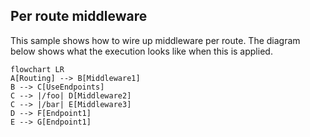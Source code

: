 ## Per route middleware

This sample shows how to wire up middleware per route. The diagram below shows what the execution looks like when this is applied.

```mermaid
flowchart LR
A[Routing] --> B[Middleware1]
B --> C[UseEndpoints]
C --> |/foo| D[Middleware2]
C --> |/bar| E[Middleware3]
D --> F[Endpoint1]
E --> G[Endpoint1]
```
